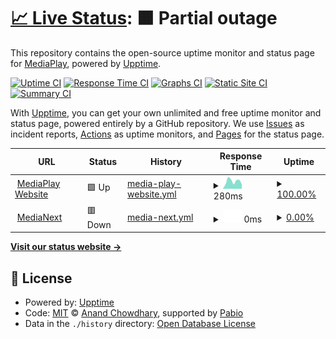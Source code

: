 # [📈 Live Status](https://status.mediaplay.linerly.xyz): <!--live status--> **🟧 Partial outage**

This repository contains the open-source uptime monitor and status page for [MediaPlay](https://mediaplay-discord.netlify.app/), powered by [Upptime](https://github.com/upptime/upptime).

[![Uptime CI](https://github.com/MediaPlay-Discord/status/workflows/Uptime%20CI/badge.svg)](https://github.com/MediaPlay-Discord/status/actions?query=workflow%3A%22Uptime+CI%22)
[![Response Time CI](https://github.com/MediaPlay-Discord/status/workflows/Response%20Time%20CI/badge.svg)](https://github.com/MediaPlay-Discord/status/actions?query=workflow%3A%22Response+Time+CI%22)
[![Graphs CI](https://github.com/MediaPlay-Discord/status/workflows/Graphs%20CI/badge.svg)](https://github.com/MediaPlay-Discord/status/actions?query=workflow%3A%22Graphs+CI%22)
[![Static Site CI](https://github.com/MediaPlay-Discord/status/workflows/Static%20Site%20CI/badge.svg)](https://github.com/MediaPlay-Discord/status/actions?query=workflow%3A%22Static+Site+CI%22)
[![Summary CI](https://github.com/MediaPlay-Discord/status/workflows/Summary%20CI/badge.svg)](https://github.com/MediaPlay-Discord/status/actions?query=workflow%3A%22Summary+CI%22)

With [Upptime](https://upptime.js.org), you can get your own unlimited and free uptime monitor and status page, powered entirely by a GitHub repository. We use [Issues](https://github.com/MediaPlay-Discord/status/issues) as incident reports, [Actions](https://github.com/MediaPlay-Discord/status/actions) as uptime monitors, and [Pages](https://status.mediaplay.linerly.xyz) for the status page.

<!--start: status pages-->
<!-- This summary is generated by Upptime (https://github.com/upptime/upptime) -->
<!-- Do not edit this manually, your changes will be overwritten -->
<!-- prettier-ignore -->
| URL | Status | History | Response Time | Uptime |
| --- | ------ | ------- | ------------- | ------ |
| <img alt="" src="https://icons.duckduckgo.com/ip3/mediaplay.linerly.xyz.ico" height="13"> [MediaPlay Website](https://mediaplay.linerly.xyz) | 🟩 Up | [media-play-website.yml](https://github.com/MediaPlay-Discord/status/commits/HEAD/history/media-play-website.yml) | <details><summary><img alt="Response time graph" src="./graphs/media-play-website/response-time-week.png" height="20"> 280ms</summary><br><a href="https://status-mediaplay.linerly.xyz/history/media-play-website"><img alt="Response time 246" src="https://img.shields.io/endpoint?url=https%3A%2F%2Fraw.githubusercontent.com%2FMediaPlay-Discord%2Fstatus%2FHEAD%2Fapi%2Fmedia-play-website%2Fresponse-time.json"></a><br><a href="https://status-mediaplay.linerly.xyz/history/media-play-website"><img alt="24-hour response time 662" src="https://img.shields.io/endpoint?url=https%3A%2F%2Fraw.githubusercontent.com%2FMediaPlay-Discord%2Fstatus%2FHEAD%2Fapi%2Fmedia-play-website%2Fresponse-time-day.json"></a><br><a href="https://status-mediaplay.linerly.xyz/history/media-play-website"><img alt="7-day response time 280" src="https://img.shields.io/endpoint?url=https%3A%2F%2Fraw.githubusercontent.com%2FMediaPlay-Discord%2Fstatus%2FHEAD%2Fapi%2Fmedia-play-website%2Fresponse-time-week.json"></a><br><a href="https://status-mediaplay.linerly.xyz/history/media-play-website"><img alt="30-day response time 299" src="https://img.shields.io/endpoint?url=https%3A%2F%2Fraw.githubusercontent.com%2FMediaPlay-Discord%2Fstatus%2FHEAD%2Fapi%2Fmedia-play-website%2Fresponse-time-month.json"></a><br><a href="https://status-mediaplay.linerly.xyz/history/media-play-website"><img alt="1-year response time 259" src="https://img.shields.io/endpoint?url=https%3A%2F%2Fraw.githubusercontent.com%2FMediaPlay-Discord%2Fstatus%2FHEAD%2Fapi%2Fmedia-play-website%2Fresponse-time-year.json"></a></details> | <details><summary><a href="https://status-mediaplay.linerly.xyz/history/media-play-website">100.00%</a></summary><a href="https://status-mediaplay.linerly.xyz/history/media-play-website"><img alt="All-time uptime 99.99%" src="https://img.shields.io/endpoint?url=https%3A%2F%2Fraw.githubusercontent.com%2FMediaPlay-Discord%2Fstatus%2FHEAD%2Fapi%2Fmedia-play-website%2Fuptime.json"></a><br><a href="https://status-mediaplay.linerly.xyz/history/media-play-website"><img alt="24-hour uptime 100.00%" src="https://img.shields.io/endpoint?url=https%3A%2F%2Fraw.githubusercontent.com%2FMediaPlay-Discord%2Fstatus%2FHEAD%2Fapi%2Fmedia-play-website%2Fuptime-day.json"></a><br><a href="https://status-mediaplay.linerly.xyz/history/media-play-website"><img alt="7-day uptime 100.00%" src="https://img.shields.io/endpoint?url=https%3A%2F%2Fraw.githubusercontent.com%2FMediaPlay-Discord%2Fstatus%2FHEAD%2Fapi%2Fmedia-play-website%2Fuptime-week.json"></a><br><a href="https://status-mediaplay.linerly.xyz/history/media-play-website"><img alt="30-day uptime 100.00%" src="https://img.shields.io/endpoint?url=https%3A%2F%2Fraw.githubusercontent.com%2FMediaPlay-Discord%2Fstatus%2FHEAD%2Fapi%2Fmedia-play-website%2Fuptime-month.json"></a><br><a href="https://status-mediaplay.linerly.xyz/history/media-play-website"><img alt="1-year uptime 99.99%" src="https://img.shields.io/endpoint?url=https%3A%2F%2Fraw.githubusercontent.com%2FMediaPlay-Discord%2Fstatus%2FHEAD%2Fapi%2Fmedia-play-website%2Fuptime-year.json"></a></details>
| <img alt="" src="https://icons.duckduckgo.com/ip3/mn.mediaplay.linerly.xyz.ico" height="13"> [MediaNext](http://mn.mediaplay.linerly.xyz:1709) | 🟥 Down | [media-next.yml](https://github.com/MediaPlay-Discord/status/commits/HEAD/history/media-next.yml) | <details><summary><img alt="Response time graph" src="./graphs/media-next/response-time-week.png" height="20"> 0ms</summary><br><a href="https://status-mediaplay.linerly.xyz/history/media-next"><img alt="Response time 366" src="https://img.shields.io/endpoint?url=https%3A%2F%2Fraw.githubusercontent.com%2FMediaPlay-Discord%2Fstatus%2FHEAD%2Fapi%2Fmedia-next%2Fresponse-time.json"></a><br><a href="https://status-mediaplay.linerly.xyz/history/media-next"><img alt="24-hour response time 0" src="https://img.shields.io/endpoint?url=https%3A%2F%2Fraw.githubusercontent.com%2FMediaPlay-Discord%2Fstatus%2FHEAD%2Fapi%2Fmedia-next%2Fresponse-time-day.json"></a><br><a href="https://status-mediaplay.linerly.xyz/history/media-next"><img alt="7-day response time 0" src="https://img.shields.io/endpoint?url=https%3A%2F%2Fraw.githubusercontent.com%2FMediaPlay-Discord%2Fstatus%2FHEAD%2Fapi%2Fmedia-next%2Fresponse-time-week.json"></a><br><a href="https://status-mediaplay.linerly.xyz/history/media-next"><img alt="30-day response time 0" src="https://img.shields.io/endpoint?url=https%3A%2F%2Fraw.githubusercontent.com%2FMediaPlay-Discord%2Fstatus%2FHEAD%2Fapi%2Fmedia-next%2Fresponse-time-month.json"></a><br><a href="https://status-mediaplay.linerly.xyz/history/media-next"><img alt="1-year response time 329" src="https://img.shields.io/endpoint?url=https%3A%2F%2Fraw.githubusercontent.com%2FMediaPlay-Discord%2Fstatus%2FHEAD%2Fapi%2Fmedia-next%2Fresponse-time-year.json"></a></details> | <details><summary><a href="https://status-mediaplay.linerly.xyz/history/media-next">0.00%</a></summary><a href="https://status-mediaplay.linerly.xyz/history/media-next"><img alt="All-time uptime 19.87%" src="https://img.shields.io/endpoint?url=https%3A%2F%2Fraw.githubusercontent.com%2FMediaPlay-Discord%2Fstatus%2FHEAD%2Fapi%2Fmedia-next%2Fuptime.json"></a><br><a href="https://status-mediaplay.linerly.xyz/history/media-next"><img alt="24-hour uptime 0.00%" src="https://img.shields.io/endpoint?url=https%3A%2F%2Fraw.githubusercontent.com%2FMediaPlay-Discord%2Fstatus%2FHEAD%2Fapi%2Fmedia-next%2Fuptime-day.json"></a><br><a href="https://status-mediaplay.linerly.xyz/history/media-next"><img alt="7-day uptime 0.00%" src="https://img.shields.io/endpoint?url=https%3A%2F%2Fraw.githubusercontent.com%2FMediaPlay-Discord%2Fstatus%2FHEAD%2Fapi%2Fmedia-next%2Fuptime-week.json"></a><br><a href="https://status-mediaplay.linerly.xyz/history/media-next"><img alt="30-day uptime 0.00%" src="https://img.shields.io/endpoint?url=https%3A%2F%2Fraw.githubusercontent.com%2FMediaPlay-Discord%2Fstatus%2FHEAD%2Fapi%2Fmedia-next%2Fuptime-month.json"></a><br><a href="https://status-mediaplay.linerly.xyz/history/media-next"><img alt="1-year uptime 17.02%" src="https://img.shields.io/endpoint?url=https%3A%2F%2Fraw.githubusercontent.com%2FMediaPlay-Discord%2Fstatus%2FHEAD%2Fapi%2Fmedia-next%2Fuptime-year.json"></a></details>

<!--end: status pages-->

[**Visit our status website →**](https://status.mediaplay.linerly.xyz)

## 📄 License

- Powered by: [Upptime](https://github.com/upptime/upptime)
- Code: [MIT](./LICENSE) © [Anand Chowdhary](https://anandchowdhary.com), supported by [Pabio](https://pabio.com)
- Data in the `./history` directory: [Open Database License](https://opendatacommons.org/licenses/odbl/1-0/)

